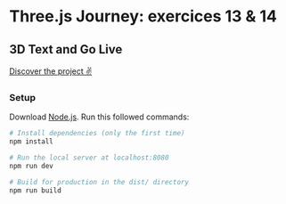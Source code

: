 # Three.js Journey: exercices 13 & 14
## 3D Text and Go Live

[Discover the project :v:](https://3d-text-amber.vercel.app/)

### Setup
Download [Node.js](https://3d-text-amber.vercel.app/).
Run this followed commands:

``` bash
# Install dependencies (only the first time)
npm install

# Run the local server at localhost:8080
npm run dev

# Build for production in the dist/ directory
npm run build
```
